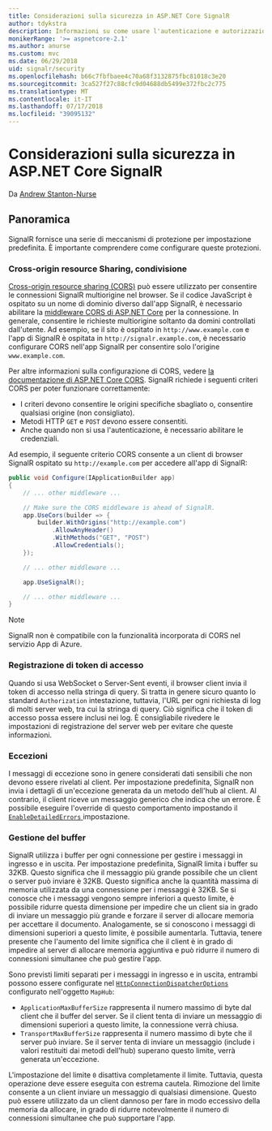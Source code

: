 ```yaml
---
title: Considerazioni sulla sicurezza in ASP.NET Core SignalR
author: tdykstra
description: Informazioni su come usare l'autenticazione e autorizzazione in ASP.NET Core SignalR.
monikerRange: '>= aspnetcore-2.1'
ms.author: anurse
ms.custom: mvc
ms.date: 06/29/2018
uid: signalr/security
ms.openlocfilehash: b66c7fbfbaee4c70a68f3132875fbc81018c3e20
ms.sourcegitcommit: 3ca527f27c88cfc9d04688db5499e372fbc2c775
ms.translationtype: MT
ms.contentlocale: it-IT
ms.lasthandoff: 07/17/2018
ms.locfileid: "39095132"
---
```

# <a name="security-considerations-in-aspnet-core-signalr"></a>Considerazioni sulla sicurezza in ASP.NET Core SignalR

Da [Andrew Stanton-Nurse](https://twitter.com/anurse)

## <a name="overview"></a>Panoramica

SignalR fornisce una serie di meccanismi di protezione per impostazione predefinita. È importante comprendere come configurare queste protezioni.

### <a name="cross-origin-resource-sharing"></a>Cross-origin resource Sharing, condivisione

[Cross-origin resource sharing (CORS)](https://en.wikipedia.org/wiki/Cross-origin_resource_sharing) può essere utilizzato per consentire le connessioni SignalR multiorigine nel browser. Se il codice JavaScript è ospitato su un nome di dominio diverso dall'app SignalR, è necessario abilitare la [middleware CORS di ASP.NET Core](xref:security/cors) per la connessione. In generale, consentire le richieste multiorigine soltanto da domini controllati dall'utente. Ad esempio, se il sito è ospitato in `http://www.example.com` e l'app di SignalR è ospitata in `http://signalr.example.com`, è necessario configurare CORS nell'app SignalR per consentire solo l'origine `www.example.com`.

Per altre informazioni sulla configurazione di CORS, vedere [la documentazione di ASP.NET Core CORS](xref:security/cors). SignalR richiede i seguenti criteri CORS per poter funzionare correttamente:

* I criteri devono consentire le origini specifiche sbagliato o, consentire qualsiasi origine (non consigliato).
* Metodi HTTP `GET` e `POST` devono essere consentiti.
* Anche quando non si usa l'autenticazione, è necessario abilitare le credenziali.

Ad esempio, il seguente criterio CORS consente a un client di browser SignalR ospitato su `http://example.com` per accedere all'app di SignalR:

```csharp
public void Configure(IApplicationBuilder app)
{
    // ... other middleware ...

    // Make sure the CORS middleware is ahead of SignalR.
    app.UseCors(builder => {
        builder.WithOrigins("http://example.com")
            .AllowAnyHeader()
            .WithMethods("GET", "POST")
            .AllowCredentials();
    });

    // ... other middleware ...

    app.UseSignalR();

    // ... other middleware ...
}
```

> [!NOTE]
> SignalR non è compatibile con la funzionalità incorporata di CORS nel servizio App di Azure.

### <a name="access-token-logging"></a>Registrazione di token di accesso

Quando si usa WebSocket o Server-Sent eventi, il browser client invia il token di accesso nella stringa di query. Si tratta in genere sicuro quanto lo standard `Authorization` intestazione, tuttavia, l'URL per ogni richiesta di log di molti server web, tra cui la stringa di query. Ciò significa che il token di accesso possa essere inclusi nei log. È consigliabile rivedere le impostazioni di registrazione del server web per evitare che queste informazioni.

### <a name="exceptions"></a>Eccezioni

I messaggi di eccezione sono in genere considerati dati sensibili che non devono essere rivelati al client. Per impostazione predefinita, SignalR non invia i dettagli di un'eccezione generata da un metodo dell'hub al client. Al contrario, il client riceve un messaggio generico che indica che un errore. È possibile eseguire l'override di questo comportamento impostando il [ `EnableDetailedErrors` ](xref:signalr/configuration#configure-server-options) impostazione.

### <a name="buffer-management"></a>Gestione del buffer

SignalR utilizza i buffer per ogni connessione per gestire i messaggi in ingresso e in uscita. Per impostazione predefinita, SignalR limita i buffer su 32KB. Questo significa che il messaggio più grande possibile che un client o server può inviare è 32KB. Questo significa anche la quantità massima di memoria utilizzata da una connessione per i messaggi è 32KB. Se si conosce che i messaggi vengono sempre inferiori a questo limite, è possibile ridurre questa dimensione per impedire che un client sia in grado di inviare un messaggio più grande e forzare il server di allocare memoria per accettare il documento. Analogamente, se si conoscono i messaggi di dimensioni superiori a questo limite, è possibile aumentarla. Tuttavia, tenere presente che l'aumento del limite significa che il client è in grado di impedire al server di allocare memoria aggiuntiva e può ridurre il numero di connessioni simultanee che può gestire l'app.

Sono previsti limiti separati per i messaggi in ingresso e in uscita, entrambi possono essere configurate nel [ `HttpConnectionDispatcherOptions` ](xref:signalr/configuration#configure-server-options) configurato nell'oggetto `MapHub`:

* `ApplicationMaxBufferSize` rappresenta il numero massimo di byte dal client che il buffer del server. Se il client tenta di inviare un messaggio di dimensioni superiori a questo limite, la connessione verrà chiusa.
* `TransportMaxBufferSize` rappresenta il numero massimo di byte che il server può inviare. Se il server tenta di inviare un messaggio (include i valori restituiti dai metodi dell'hub) superano questo limite, verrà generata un'eccezione.

L'impostazione del limite `0` disattiva completamente il limite. Tuttavia, questa operazione deve essere eseguita con estrema cautela. Rimozione del limite consente a un client inviare un messaggio di qualsiasi dimensione. Questo può essere utilizzato da un client dannoso per fare in modo eccessivo della memoria da allocare, in grado di ridurre notevolmente il numero di connessioni simultanee che può supportare l'app.
